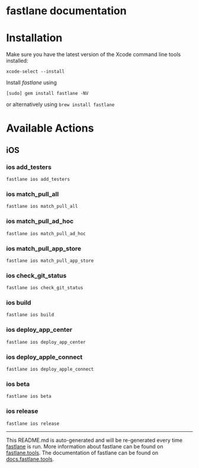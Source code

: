 fastlane documentation
================
# Installation

Make sure you have the latest version of the Xcode command line tools installed:

```
xcode-select --install
```

Install _fastlane_ using
```
[sudo] gem install fastlane -NV
```
or alternatively using `brew install fastlane`

# Available Actions
## iOS
### ios add_testers
```
fastlane ios add_testers
```

### ios match_pull_all
```
fastlane ios match_pull_all
```

### ios match_pull_ad_hoc
```
fastlane ios match_pull_ad_hoc
```

### ios match_pull_app_store
```
fastlane ios match_pull_app_store
```

### ios check_git_status
```
fastlane ios check_git_status
```

### ios build
```
fastlane ios build
```

### ios deploy_app_center
```
fastlane ios deploy_app_center
```

### ios deploy_apple_connect
```
fastlane ios deploy_apple_connect
```

### ios beta
```
fastlane ios beta
```

### ios release
```
fastlane ios release
```


----

This README.md is auto-generated and will be re-generated every time [fastlane](https://fastlane.tools) is run.
More information about fastlane can be found on [fastlane.tools](https://fastlane.tools).
The documentation of fastlane can be found on [docs.fastlane.tools](https://docs.fastlane.tools).

